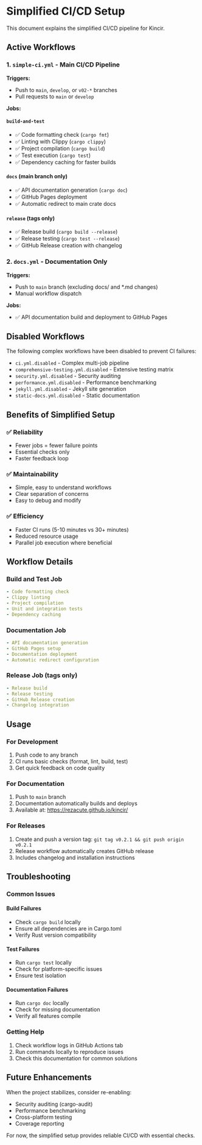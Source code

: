 # Simplified CI/CD Setup

This document explains the simplified CI/CD pipeline for Kincir.

## Active Workflows

### 1. `simple-ci.yml` - Main CI/CD Pipeline

**Triggers:**
- Push to `main`, `develop`, or `v02-*` branches
- Pull requests to `main` or `develop`

**Jobs:**

#### `build-and-test`
- ✅ Code formatting check (`cargo fmt`)
- ✅ Linting with Clippy (`cargo clippy`)
- ✅ Project compilation (`cargo build`)
- ✅ Test execution (`cargo test`)
- ✅ Dependency caching for faster builds

#### `docs` (main branch only)
- ✅ API documentation generation (`cargo doc`)
- ✅ GitHub Pages deployment
- ✅ Automatic redirect to main crate docs

#### `release` (tags only)
- ✅ Release build (`cargo build --release`)
- ✅ Release testing (`cargo test --release`)
- ✅ GitHub Release creation with changelog

### 2. `docs.yml` - Documentation Only

**Triggers:**
- Push to `main` branch (excluding docs/ and *.md changes)
- Manual workflow dispatch

**Jobs:**
- ✅ API documentation build and deployment to GitHub Pages

## Disabled Workflows

The following complex workflows have been disabled to prevent CI failures:

- `ci.yml.disabled` - Complex multi-job pipeline
- `comprehensive-testing.yml.disabled` - Extensive testing matrix
- `security.yml.disabled` - Security auditing
- `performance.yml.disabled` - Performance benchmarking
- `jekyll.yml.disabled` - Jekyll site generation
- `static-docs.yml.disabled` - Static documentation

## Benefits of Simplified Setup

### ✅ Reliability
- Fewer jobs = fewer failure points
- Essential checks only
- Faster feedback loop

### ✅ Maintainability
- Simple, easy to understand workflows
- Clear separation of concerns
- Easy to debug and modify

### ✅ Efficiency
- Faster CI runs (5-10 minutes vs 30+ minutes)
- Reduced resource usage
- Parallel job execution where beneficial

## Workflow Details

### Build and Test Job
```yaml
- Code formatting check
- Clippy linting
- Project compilation
- Unit and integration tests
- Dependency caching
```

### Documentation Job
```yaml
- API documentation generation
- GitHub Pages setup
- Documentation deployment
- Automatic redirect configuration
```

### Release Job (tags only)
```yaml
- Release build
- Release testing
- GitHub Release creation
- Changelog integration
```

## Usage

### For Development
1. Push code to any branch
2. CI runs basic checks (format, lint, build, test)
3. Get quick feedback on code quality

### For Documentation
1. Push to `main` branch
2. Documentation automatically builds and deploys
3. Available at: https://rezacute.github.io/kincir/

### For Releases
1. Create and push a version tag: `git tag v0.2.1 && git push origin v0.2.1`
2. Release workflow automatically creates GitHub release
3. Includes changelog and installation instructions

## Troubleshooting

### Common Issues

#### Build Failures
- Check `cargo build` locally
- Ensure all dependencies are in Cargo.toml
- Verify Rust version compatibility

#### Test Failures
- Run `cargo test` locally
- Check for platform-specific issues
- Ensure test isolation

#### Documentation Failures
- Run `cargo doc` locally
- Check for missing documentation
- Verify all features compile

### Getting Help

1. Check workflow logs in GitHub Actions tab
2. Run commands locally to reproduce issues
3. Check this documentation for common solutions

## Future Enhancements

When the project stabilizes, consider re-enabling:
- Security auditing (cargo-audit)
- Performance benchmarking
- Cross-platform testing
- Coverage reporting

For now, the simplified setup provides reliable CI/CD with essential checks.
